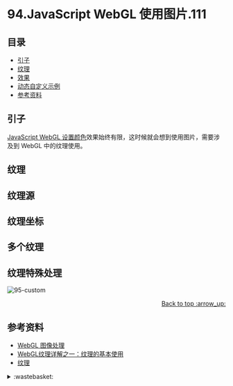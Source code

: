 # 94.JavaScript WebGL 使用图片.111
## <a name="index"></a> 目录
- [引子](#start)
- [纹理](#set)
- [效果](#result)
- [动态自定义示例](#custom)
- [参考资料](#reference)

## <a name="start"></a> 引子
[JavaScript WebGL 设置颜色][url-pre]效果始终有限，这时候就会想到使用图片，需要涉及到 WebGL 中的纹理使用。

## <a name="set"></a> 纹理
## <a name="set"></a> 纹理源
## <a name="set"></a> 纹理坐标
## <a name="set"></a> 多个纹理
## <a name="set"></a> 纹理特殊处理


![95-custom][url-local-2]


<div align="right"><a href="#index">Back to top :arrow_up:</a></div>


## <a name="reference"></a> 参考资料
- [WebGL 图像处理][url-1]
- [WebGL纹理详解之一：纹理的基本使用 ][url-2]
- [纹理][url-3]

[url-pre]:https://github.com/XXHolic/segment/issues/112
[url-1]:https://webglfundamentals.org/webgl/lessons/zh_cn/webgl-image-processing.html
[url-2]:http://www.jiazhengblog.com/blog/2015/12/10/2772/
[url-3]:https://learnopengl-cn.github.io/01%20Getting%20started/06%20Textures/

[url-4]:http://www.jiazhengblog.com/blog/2016/02/22/2923/
[url-5]:https://xxholic.github.io/lab/segment/95/index.html
[url-6]:https://xxholic.github.io/lab/segment/95/colors.html


[url-local-1]:../images/96/1.jpg
[url-local-2]:../images/96/2.png

<details>
<summary>:wastebasket:</summary>

看完了《迪丽丽的奇幻冒险》，找了这个导演另一部作品[《阿祖尔和阿斯马尔》][url-poster]。

这个故事神话色彩很强，整体内容感觉不错。里面的服装依然华丽，建筑依然精致，很明显的用了大量对称。

![95-poster][url-local-poster]


</details>

[url-poster]:https://movie.douban.com/subject/1950821/
[url-local-poster]:../images/95/poster.png
